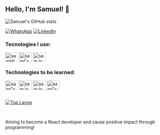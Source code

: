 ## Hello, I'm Samuel! 🤙

![Samuel's GitHub stats](https://github-readme-stats.vercel.app/api?username=samrods1&show_icons=true&theme=radical)

[![WhatsApp](https://img.shields.io/badge/WhatsApp-25D366?style=for-the-badge&logo=whatsapp&logoColor=white)](+48781239811)
[![LinkedIn](https://img.shields.io/badge/LinkedIn-0077B5?style=for-the-badge&logo=linkedin&logoColor=white)](https://www.linkedin.com/in/samuel-rods/)


### Tecnologies I use:
<div style= "display:inline_block" >
    <img align="center" alt="samHtml" height="30" width= "40" src="https://cdn.jsdelivr.net/gh/devicons/devicon/icons/html5/html5-original-wordmark.svg" />
    <img align="center" alt="samCss" height="30" width= "40" src="https://cdn.jsdelivr.net/gh/devicons/devicon/icons/css3/css3-original-wordmark.svg" />
    <img align="center" alt="samJs" height="30" width= "40" src="https://cdn.jsdelivr.net/gh/devicons/devicon/icons/javascript/javascript-original.svg" />
</div>

### Technologies to be learned: 

<div style= "display:inline_block" >
    <img align="center" alt="samCss" height="30" width= "40" src="https://cdn.jsdelivr.net/gh/devicons/devicon/icons/react/react-original-wordmark.svg" />
    <img align="center" alt="samJs" height="30" width= "40" src="https://cdn.jsdelivr.net/gh/devicons/devicon/icons/nodejs/nodejs-original.svg" />
    <img align="center" alt="samJs" height="30" width= "40" src="https://cdn.jsdelivr.net/gh/devicons/devicon/icons/bootstrap/bootstrap-original.svg" />
    <img align="center" alt="samCss" height="30" width= "40" src="https://cdn.jsdelivr.net/gh/devicons/devicon/icons/firebase/firebase-plain.svg" />


</div>

<br/>


[![Top Langs](https://github-readme-stats.vercel.app/api/top-langs/?username=samrods1&layout=compact)](https://github.com/anuraghazra/github-readme-stats)
</div><br/>

Aiming to become a
React developer and cause positive impact through programming!
